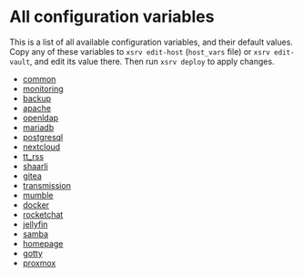 # All configuration variables

This is a list of all available configuration variables, and their default values.
Copy any of these variables to `xsrv edit-host` (`host_vars` file) or `xsrv edit-vault`, and edit its value there.
Then run `xsrv deploy` to apply changes.

- [common](https://gitlab.com/nodiscc/xsrv/-/blob/master/roles/common/defaults/main.yml)
- [monitoring](https://gitlab.com/nodiscc/xsrv/-/blob/master/roles/monitoring/defaults/main.yml)
- [backup](https://gitlab.com/nodiscc/xsrv/-/blob/master/roles/common/backup/main.yml)
- [apache](https://gitlab.com/nodiscc/xsrv/-/blob/master/roles/common/apache/main.yml)
- [openldap](https://gitlab.com/nodiscc/xsrv/-/blob/master/roles/common/openldap/main.yml)
- [mariadb](https://gitlab.com/nodiscc/xsrv/-/blob/master/roles/common/mariadb/main.yml)
- [postgresql](https://gitlab.com/nodiscc/xsrv/-/blob/master/roles/postgresql/defaults/main.yml)
- [nextcloud](https://gitlab.com/nodiscc/xsrv/-/blob/master/roles/nextcloud/defaults/main.yml)
- [tt_rss](https://gitlab.com/nodiscc/xsrv/-/blob/master/roles/tt_rss/defaults/main.yml)
- [shaarli](https://gitlab.com/nodiscc/xsrv/-/blob/master/roles/shaarli/defaults/main.yml)
- [gitea](https://gitlab.com/nodiscc/xsrv/-/blob/master/roles/gitea/defaults/main.yml)
- [transmission](https://gitlab.com/nodiscc/xsrv/-/blob/master/transmission/common/defaults/main.yml)
- [mumble](https://gitlab.com/nodiscc/xsrv/-/blob/master/roles/mumble/defaults/main.yml)
- [docker](https://gitlab.com/nodiscc/xsrv/-/blob/master/roles/docker/defaults/main.yml)
- [rocketchat](https://gitlab.com/nodiscc/xsrv/-/blob/master/roles/rocketchat/defaults/main.yml)
- [jellyfin](https://gitlab.com/nodiscc/xsrv/-/blob/master/roles/jellyfin/defaults/main.yml)
- [samba](https://gitlab.com/nodiscc/xsrv/-/blob/master/roles/samba/defaults/main.yml)
- [homepage](https://gitlab.com/nodiscc/xsrv/-/blob/master/roles/homepage/defaults/main.yml)
- [gotty](https://gitlab.com/nodiscc/xsrv/-/blob/master/roles/gotty/defaults/main.yml)
- [proxmox](https://gitlab.com/nodiscc/xsrv/-/blob/master/roles/proxmox/defaults/main.yml)